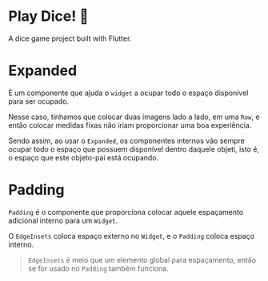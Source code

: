 # Play Dice! 🎲

A dice game project built with Flutter.

# Expanded

È um componente que ajuda o `widget` a ocupar todo o espaço disponível para ser ocupado.

Nesse caso, tínhamos que colocar duas imagens lado a lado, em uma `Row`, e então colocar medidas fixas não iriam proporcionar uma boa experiência.

Sendo assim, ao usar o `Expanded`, os componentes internos vão sempre ocupar todo o espaço que possuem disponível dentro daquele objeti, isto é, o espaço que este objeto-pai está ocupando.

# Padding

`Padding` é o componente que proporciona colocar aquele espaçamento adicional interno para um `Widget`.

O `EdgeInsets` coloca espaço externo no `Widget`, e o `Padding` coloca espaço interno.

> `EdgeInsets` é meio que um elemento global para espaçamento, então se for usado no `Padding` também funciona.
